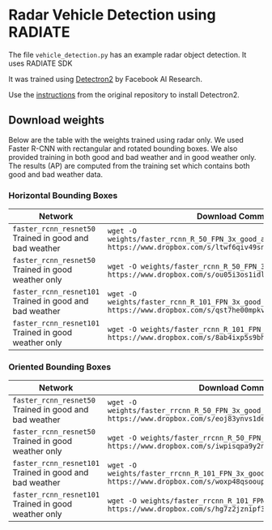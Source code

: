 # Radar Vehicle Detection using RADIATE

The file `vehicle_detection.py` has an example radar object detection. It uses RADIATE SDK 

It was trained using [Detectron2](https://github.com/facebookresearch/detectron2) by Facebook AI Research.

Use the [instructions](https://github.com/facebookresearch/detectron2/blob/master/INSTALL.md) from the original repository to install Detectron2.

## Download weights

Below are the table with the weights trained using radar only. We used Faster R-CNN with rectangular and rotated bounding boxes. We also provided training in both good and bad weather and in good weather only.
The results (AP) are computed from the training set which contains both good and bad weather data.

### Horizontal Bounding Boxes
| Network        | Download Command           | AP(%)  |
| ------------- |-------------| -----|
| `faster_rcnn_resnet50` Trained in good and bad weather     | `wget -O weights/faster_rcnn_R_50_FPN_3x_good_and_bad_weather_radar.pth https://www.dropbox.com/s/ltwf6qiv49sn20m/model_final.pth?dl=0` | 53.57 |
| `faster_rcnn_resnet50` Trained in good weather only   | `wget -O weights/faster_rcnn_R_50_FPN_3x_good_weather_radar.pth https://www.dropbox.com/s/ou05i3os1idlll9/model_final.pth?dl=0`      |   52.77 |
| `faster_rcnn_resnet101` Trained in good and bad weather| `wget -O weights/faster_rcnn_R_101_FPN_3x_good_and_bad_weather_radar.pth https://www.dropbox.com/s/qst7he00mpkvi44/model_final.pth?dl=0`     |   54.43 |
|`faster_rcnn_resnet101` Trained in good weather only |`wget -O weights/faster_rcnn_R_101_FPN_3x_good_weather_radar.pth https://www.dropbox.com/s/8ab4ixp5s9bhns2/model_final.pth?dl=0`| 52.90|




### Oriented Bounding Boxes
| Network        | Download Command           | AP(%)  |
| ------------- |-------------| -----|
| `faster_rcnn_resnet50` Trained in good and bad weather      | `wget -O weights/faster_rrcnn_R_50_FPN_3x_good_and_bad_weather_radar.pth https://www.dropbox.com/s/eoj83ynvs1dernx/model_final.pth?dl=0` | 45.77 |
| `faster_rcnn_resnet50` Trained in good weather only      | `wget -O weights/faster_rrcnn_R_50_FPN_3x_good_weather_radar.pth https://www.dropbox.com/s/iwpisqpa9y2nfng/model_final.pth?dl=0`      |   45.31 |
| `faster_rcnn_resnet101` Trained in good and bad weather| `wget -O weights/faster_rrcnn_R_101_FPN_3x_good_and_bad_weather_radar.pth https://www.dropbox.com/s/woxp48qsooupqpl/model_final.pth?dl=0`     |   46.55 |
|`faster_rcnn_resnet101` Trained in good weather only|`wget -O weights/faster_rrcnn_R_101_FPN_3x_good_weather_radar.pth https://www.dropbox.com/s/hg7z2jznipf320c/model_final.pth?dl=0`| 45.84|














